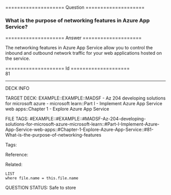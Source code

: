 ==================== Question ====================  

### What is the purpose of networking features in Azure App Service?  

==================== Answer ====================  

The networking features in Azure App Service allow you to control the inbound and outbound network traffic for your web applications hosted on the service.

==================== Id ====================  
81

---

DECK INFO

TARGET DECK: EXAMPLE::EXAMPLE::MADSF - Az 204 developing solutions for microsoft azure - microsoft learn::Part I - Implement Azure App Service web apps::Chapter 1 - Explore Azure App Service

FILE TAGS: #EXAMPLE::#EXAMPLE::#MADSF-Az-204-developing-solutions-for-microsoft-azure-microsoft-learn::#Part-I-Implement-Azure-App-Service-web-apps::#Chapter-1-Explore-Azure-App-Service::#81-What-is-the-purpose-of-networking-features

Tags:

Reference:

Related:

```dataview
LIST
where file.name = this.file.name
```
QUESTION STATUS: Safe to store
